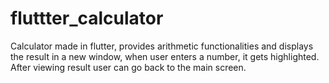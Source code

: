 # fluttter_calculator

Calculator made in flutter, provides arithmetic functionalities and displays the result in a new window, when user enters a number, it gets highlighted. After viewing result user can go back to the main screen.